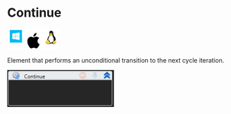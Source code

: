 # Continue

![](<../../../.gitbook/assets/image (7).png>)

Element that performs an unconditional transition to the next cycle iteration.

![](<../../../.gitbook/assets/1 (106).png>)

